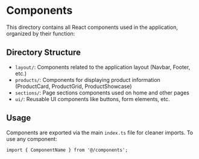 # Components

This directory contains all React components used in the application, organized by their function:

## Directory Structure

- `layout/`: Components related to the application layout (Navbar, Footer, etc.)
- `products/`: Components for displaying product information (ProductCard, ProductGrid, ProductShowcase)
- `sections/`: Page sections components used on home and other pages
- `ui/`: Reusable UI components like buttons, form elements, etc.

## Usage

Components are exported via the main `index.ts` file for cleaner imports. To use any component:

```tsx
import { ComponentName } from '@/components';
``` 